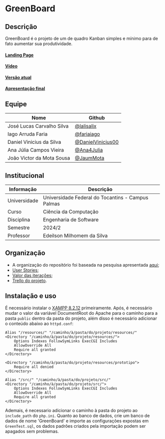 # GreenBoard

## Descrição

GreenBoard é o projeto de um de quadro Kanban simples e mínimo para de fato aumentar sua produtividade.

#### [Landing Page](https://engsoftkanban.github.io)

#### [Vídeo](https://github.com/EngSoftKanban/GreenBoard/blob/feature/main/resources/v%C3%ADdeo/V%C3%ADdeo%20de%20Demonstra%C3%A7%C3%A3o.mp4)

#### [Versão atual](https://github.com/EngSoftKanban/GreenBoard/releases)

#### [Apresentação final](https://github.com/EngSoftKanban/GreenBoard/blob/main/GREENBOARD.pdf)

## Equipe

| Nome | Github |
| ------------------------- | ------------------------------------------ |
| José Lucas Carvalho Silva | [@lalisalix](https://github.com/lalisalix) |
| Iago Arruda Faria | [@fariaiago](https://github.com/fariaiago) |
| Daniel Vinicius da Silva | [@DanielVinicius00](https://github.com/DanielVinicius00) |
| Ana Júlia Campos Vieira | [@Ana4Julia](https://github.com/Ana4Julia) |
| João Victor da Mota Sousa | [@JaumMota](https://github.com/JaumMota) |

## Institucional

| Informação | Descrição |
| ------------ | ------------------------------------------------- |
| Universidade | Universidade Federal do Tocantins - Campus Palmas |
| Curso | Ciência da Computação |
| Disciplina | Engenharia de Software |
| Semestre | 2024/2 |
| Professor | Edeilson Milhomem da Silva |

## Organização
* A organização do repositório foi baseada na pesquisa apresentada [aqui](https://github.com/php-pds/skeleton_research);
* [User Stories](/USER%20STORIES.md);
* [Valor das iterações](/SPRINTS.md);
* [Trello do projeto](https://trello.com/b/K7ykKPwI/kanban).

## Instalação e uso

É necessário instalar o [XAMPP 8.2.12](https://www.apachefriends.org/pt_br/index.html) primeiramente. Após, é necessário mudar o valor da variável DocumentRoot do Apache para o caminho para a pasta `public` dentro da pasta do projeto, além disso é necessário adicionar o conteúdo abaixo ao `httpd.conf`:
```
Alias "/resources/" "/caminho/à/pasta/do/projeto/resources/"
<Directory "/caminho/à/pasta/do/projeto/resources/">
    Options Indexes FollowSymLinks ExecCGI Includes
    AllowOverride All
    Require all granted
</Directory>

<Directory "/caminho/à/pasta/do/projeto/resources/prototipo">
    Require all denied
</Directory>

Alias "/src/" "/caminho/à/pasta/do/projeto/src/"
<Directory "/caminho/à/pasta/do/projeto/src/">
    Options Indexes FollowSymLinks ExecCGI Includes
    AllowOverride All
    Require all granted
</Directory>
```
Ademais, é necessario adicionar o caminho à pasta do projeto ao `include_path` do `php.ini`. Quanto ao banco de dados, crie um banco de dados de nome 'GreenBoard' e importe as configurações expostas em `GreenTest.sql`, os dados padrões criados pela importação podem ser apagados sem problemas.
